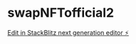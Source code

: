 # swapNFTofficial2

[Edit in StackBlitz next generation editor ⚡️](https://stackblitz.com/~/github.com/denigen/swapNFTofficial2)